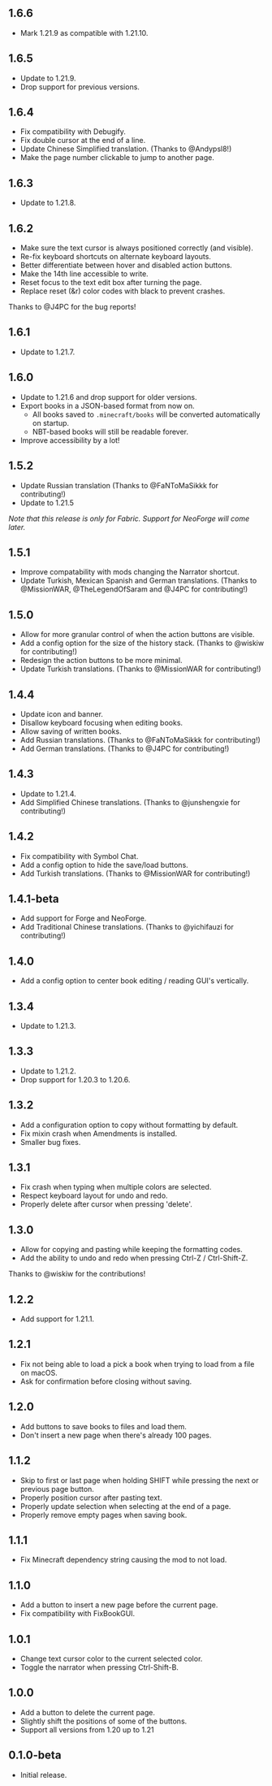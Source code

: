 ## 1.6.6

- Mark 1.21.9 as compatible with 1.21.10.

## 1.6.5

- Update to 1.21.9.
- Drop support for previous versions.

## 1.6.4

- Fix compatibility with Debugify.
- Fix double cursor at the end of a line.
- Update Chinese Simplified translation. (Thanks to @Andypsl8!)
- Make the page number clickable to jump to another page.

## 1.6.3

- Update to 1.21.8.

## 1.6.2

- Make sure the text cursor is always positioned correctly (and visible).
- Re-fix keyboard shortcuts on alternate keyboard layouts.
- Better differentiate between hover and disabled action buttons.
- Make the 14th line accessible to write.
- Reset focus to the text edit box after turning the page.
- Replace reset (&r) color codes with black to prevent crashes.

Thanks to @J4PC for the bug reports!

## 1.6.1

- Update to 1.21.7.

## 1.6.0

- Update to 1.21.6 and drop support for older versions.
- Export books in a JSON-based format from now on.
    - All books saved to `.minecraft/books` will be converted automatically on startup.
    - NBT-based books will still be readable forever.
- Improve accessibility by a lot!

## 1.5.2

- Update Russian translation (Thanks to @FaNToMaSikkk for contributing!)
- Update to 1.21.5

*Note that this release is only for Fabric. Support for NeoForge will come later.*

## 1.5.1

- Improve compatability with mods changing the Narrator shortcut.
- Update Turkish, Mexican Spanish and German translations. (Thanks to @MissionWAR, @TheLegendOfSaram and @J4PC for
  contributing!)

## 1.5.0

- Allow for more granular control of when the action buttons are visible.
- Add a config option for the size of the history stack. (Thanks to @wiskiw for contributing!)
- Redesign the action buttons to be more minimal.
- Update Turkish translations. (Thanks to @MissionWAR for contributing!)

## 1.4.4

- Update icon and banner.
- Disallow keyboard focusing when editing books.
- Allow saving of written books.
- Add Russian translations. (Thanks to @FaNToMaSikkk for contributing!)
- Add German translations. (Thanks to @J4PC for contributing!)

## 1.4.3

- Update to 1.21.4.
- Add Simplified Chinese translations. (Thanks to @junshengxie for contributing!)

## 1.4.2

- Fix compatibility with Symbol Chat.
- Add a config option to hide the save/load buttons.
- Add Turkish translations. (Thanks to @MissionWAR for contributing!)

## 1.4.1-beta

- Add support for Forge and NeoForge.
- Add Traditional Chinese translations. (Thanks to @yichifauzi for contributing!)

## 1.4.0

- Add a config option to center book editing / reading GUI's vertically.

## 1.3.4

- Update to 1.21.3.

## 1.3.3

- Update to 1.21.2.
- Drop support for 1.20.3 to 1.20.6.

## 1.3.2

- Add a configuration option to copy without formatting by default.
- Fix mixin crash when Amendments is installed.
- Smaller bug fixes.

## 1.3.1

- Fix crash when typing when multiple colors are selected.
- Respect keyboard layout for undo and redo.
- Properly delete after cursor when pressing 'delete'.

## 1.3.0

- Allow for copying and pasting while keeping the formatting codes.
- Add the ability to undo and redo when pressing Ctrl-Z / Ctrl-Shift-Z.

Thanks to @wiskiw for the contributions!

## 1.2.2

- Add support for 1.21.1.

## 1.2.1

- Fix not being able to load a pick a book when trying to load from a file on macOS.
- Ask for confirmation before closing without saving.

## 1.2.0

- Add buttons to save books to files and load them.
- Don't insert a new page when there's already 100 pages.

## 1.1.2

- Skip to first or last page when holding SHIFT while pressing the next or previous page button.
- Properly position cursor after pasting text.
- Properly update selection when selecting at the end of a page.
- Properly remove empty pages when saving book.

## 1.1.1

- Fix Minecraft dependency string causing the mod to not load.

## 1.1.0

- Add a button to insert a new page before the current page.
- Fix compatibility with FixBookGUI.

## 1.0.1

- Change text cursor color to the current selected color.
- Toggle the narrator when pressing Ctrl-Shift-B.

## 1.0.0

- Add a button to delete the current page.
- Slightly shift the positions of some of the buttons.
- Support all versions from 1.20 up to 1.21

## 0.1.0-beta

- Initial release.